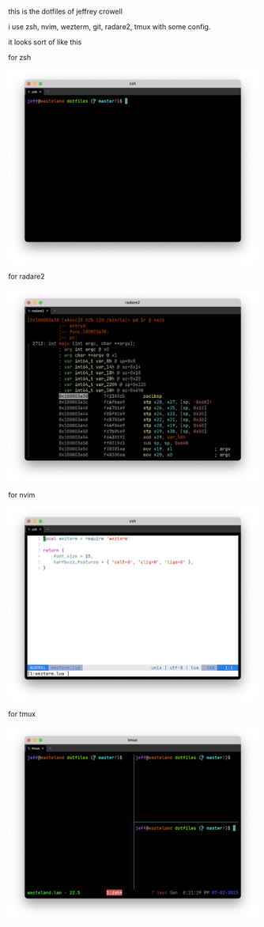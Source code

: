 this is the dotfiles of jeffrey crowell

i use zsh, nvim, wezterm, git, radare2, tmux with some config.

it looks sort of like this

for zsh

![zsh](doc/zsh.png)

for radare2

![r2](doc/r2.png)

for nvim

![neovim](doc/nvim.png)

for tmux

![tmux](doc/tmux.png)
